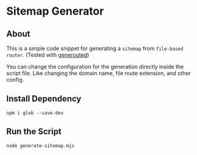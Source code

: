 # Sitemap Generator

## About

This is a simple code snippet for generating a `sitemap` from `file-based router`. (Tested with [generouted](https://github.com/oedotme/generouted))

You can change the configuration for the generation directly inside the script file. Like changing the domain name, file route extension, and other config.

## Install Dependency

```shell
npm i glob --save-dev
```

## Run the Script

```shell
node generate-sitemap.mjs
```
